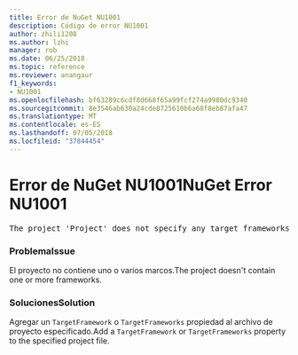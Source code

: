 ```yaml
---
title: Error de NuGet NU1001
description: Código de error NU1001
author: zhili1208
ms.author: lzhi
manager: rob
ms.date: 06/25/2018
ms.topic: reference
ms.reviewer: anangaur
f1_keywords:
- NU1001
ms.openlocfilehash: bf63289c6cdf8d668f65a99fcf274a9980dc9340
ms.sourcegitcommit: 8e3546ab630a24cde8725610b6a68f8eb87afa47
ms.translationtype: MT
ms.contentlocale: es-ES
ms.lasthandoff: 07/05/2018
ms.locfileid: "37844454"
---
```

# <a name="nuget-error-nu1001"></a><span data-ttu-id="72779-103">Error de NuGet NU1001</span><span class="sxs-lookup"><span data-stu-id="72779-103">NuGet Error NU1001</span></span>

<pre>The project 'Project' does not specify any target frameworks in 'ProjectFile'</pre>

### <a name="issue"></a><span data-ttu-id="72779-104">Problema</span><span class="sxs-lookup"><span data-stu-id="72779-104">Issue</span></span>
<span data-ttu-id="72779-105">El proyecto no contiene uno o varios marcos.</span><span class="sxs-lookup"><span data-stu-id="72779-105">The project doesn't contain one or more frameworks.</span></span>

### <a name="solution"></a><span data-ttu-id="72779-106">Soluciones</span><span class="sxs-lookup"><span data-stu-id="72779-106">Solution</span></span>
<span data-ttu-id="72779-107">Agregar un `TargetFramework` o `TargetFrameworks` propiedad al archivo de proyecto especificado.</span><span class="sxs-lookup"><span data-stu-id="72779-107">Add a `TargetFramework` or `TargetFrameworks` property to the specified project file.</span></span>
